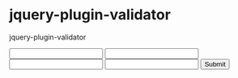 # jquery-plugin-validator
jquery-plugin-validator
<html>
	<head>
	<script src="https://code.jquery.com/jquery-1.10.2.js"></script>
  <script src="~~~"></script>
	</head>
	<body>
		<form id="frm" action="haha.html">
			<input type="text" valid="require,kAndE"/>
			<input type="text" valid="kNot"/>
			<input type="text" valid="url"/>
			<input type="text" valid="english"/>
			<input type="submit" id="bt">
		</form>
	</body>
	<script>
	

	$(document).ready(function(){
		$('#frm').submit(function(event){
			$('#frm').validate();
			event.preventDefault();
			return false;
		});
	});
  
  
	</script>
</html>

